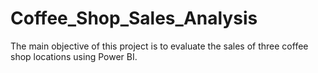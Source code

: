 # Coffee_Shop_Sales_Analysis
The main objective of this project is to evaluate the sales of three coffee shop locations using Power BI.
